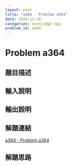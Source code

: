 ```yaml
---
layout: post
title: "a364 - Problem a364"
date: 2024-12-20
categories: zerojudge cpp
problem_id: a364
---
```


# Problem a364

## 題目描述



## 輸入說明



## 輸出說明



## 解題連結

[a364 - Problem a364](https://zerojudge.tw/ShowProblem?problemid=a364)

## 解題思路

